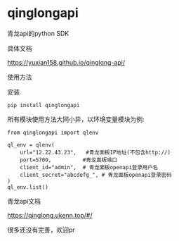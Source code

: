 # qinglongapi

青龙api的python SDK

具体文档

https://yuxian158.github.io/qinglong-api/

使用方法

安装

```
pip install qinglongapi
```

所有模块使用方法大同小异，以环境变量模块为例:

```
from qinglongapi import qlenv

ql_env = qlenv(
    url="12.22.43.23",   #青龙面板IP地址(不包含http://)
    port=5700,			#青龙面板端口
    client_id="admin",  # 青龙面板openapi登录用户名
    client_secret="abcdefg_", # 青龙面板openapi登录密码
)
ql_env.list()
```

青龙api文档

https://qinglong.ukenn.top/#/

很多还没有完善，欢迎pr
